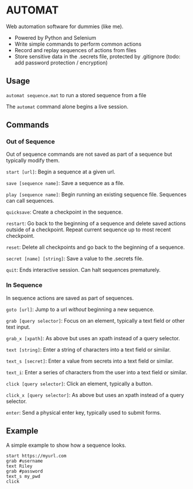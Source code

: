 # AUTOMAT
Web automation software for dummies (like me).
- Powered by Python and Selenium
- Write simple commands to perform common actions
- Record and replay sequences of actions from files
- Store sensitive data in the .secrets file, protected by .gitignore (todo: add password protection / encryption)

## Usage

`automat sequence.mat` to run a stored sequence from a file

The `automat` command alone begins a live session.

## Commands

### Out of Sequence
Out of sequence commands are not saved as part of a sequence but typically modify them.

`start [url]`: Begin a sequence at a given url.

`save [sequence name]`: Save a sequence as a file.

`play [sequence name]`: Begin running an existing sequence file. Sequences can call sequences.

`quicksave`: Create a checkpoint in the sequence. 

`restart`: Go back to the beginning of a sequence and delete saved actions outside of a checkpoint. Repeat current sequence up to most recent checkpoint.

`reset`: Delete all checkpoints and go back to the beginning of a sequence.

`secret [name] [string]`: Save a value to the .secrets file.

`quit`: Ends interactive session. Can halt sequences prematurely.

### In Sequence
In sequence actions are saved as part of sequences.

`goto [url]`: Jump to a url *without* beginning a new sequence.

`grab [query selector]`: Focus on an element, typically a text field or other text input.

`grab_x [xpath]`: As above but uses an xpath instead of a query selector.

`text [string]`: Enter a string of characters into a text field or similar.

`text_s [secret]`: Enter a value from secrets into a text field or similar.

`text_i`: Enter a series of characters from the user into a text field or similar.

`click [query selector]`: Click an element, typically a button.

`click_x [query selector]`: As above but uses an xpath instead of a query selector.

`enter`: Send a physical enter key, typically used to submit forms.

## Example
A simple example to show how a sequence looks.

```
start https://myurl.com
grab #username
text Riley
grab #password
text_s my_pwd
click 
```
